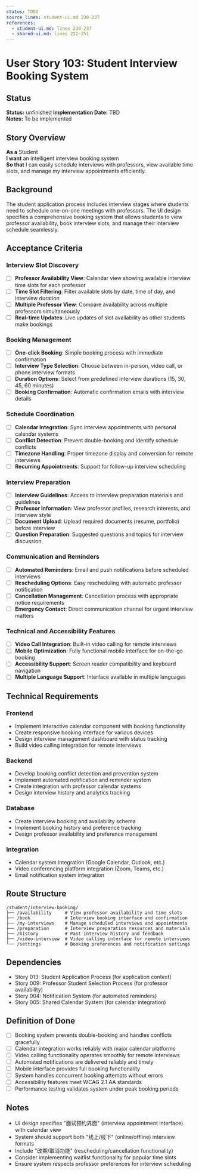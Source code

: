 ```yaml
---
status: TODO
source_lines: student-ui.md 230-237
references:
  - student-ui.md: lines 230-237
  - shared-ui.md: lines 222-251
---
```

# User Story 103: Student Interview Booking System

## Status
**Status:** unfinished
**Implementation Date:** TBD  
**Notes:** To be implemented

## Story Overview

**As a** Student  
**I want** an intelligent interview booking system  
**So that** I can easily schedule interviews with professors, view available time slots, and manage my interview appointments efficiently.

## Background

The student application process includes interview stages where students need to schedule one-on-one meetings with professors. The UI design specifies a comprehensive booking system that allows students to view professor availability, book interview slots, and manage their interview schedule seamlessly.

## Acceptance Criteria

### Interview Slot Discovery
- [ ] **Professor Availability View**: Calendar view showing available interview time slots for each professor
- [ ] **Time Slot Filtering**: Filter available slots by date, time of day, and interview duration
- [ ] **Multiple Professor View**: Compare availability across multiple professors simultaneously
- [ ] **Real-time Updates**: Live updates of slot availability as other students make bookings

### Booking Management
- [ ] **One-click Booking**: Simple booking process with immediate confirmation
- [ ] **Interview Type Selection**: Choose between in-person, video call, or phone interview formats
- [ ] **Duration Options**: Select from predefined interview durations (15, 30, 45, 60 minutes)
- [ ] **Booking Confirmation**: Automatic confirmation emails with interview details

### Schedule Coordination
- [ ] **Calendar Integration**: Sync interview appointments with personal calendar systems
- [ ] **Conflict Detection**: Prevent double-booking and identify schedule conflicts
- [ ] **Timezone Handling**: Proper timezone display and conversion for remote interviews
- [ ] **Recurring Appointments**: Support for follow-up interview scheduling

### Interview Preparation
- [ ] **Interview Guidelines**: Access to interview preparation materials and guidelines
- [ ] **Professor Information**: View professor profiles, research interests, and interview style
- [ ] **Document Upload**: Upload required documents (resume, portfolio) before interview
- [ ] **Question Preparation**: Suggested questions and topics for interview discussion

### Communication and Reminders
- [ ] **Automated Reminders**: Email and push notifications before scheduled interviews
- [ ] **Rescheduling Options**: Easy rescheduling with automatic professor notification
- [ ] **Cancellation Management**: Cancellation process with appropriate notice requirements
- [ ] **Emergency Contact**: Direct communication channel for urgent interview matters

### Technical and Accessibility Features
- [ ] **Video Call Integration**: Built-in video calling for remote interviews
- [ ] **Mobile Optimization**: Fully functional mobile interface for on-the-go booking
- [ ] **Accessibility Support**: Screen reader compatibility and keyboard navigation
- [ ] **Multiple Language Support**: Interface available in multiple languages

## Technical Requirements

### Frontend
- Implement interactive calendar component with booking functionality
- Create responsive booking interface for various devices
- Design interview management dashboard with status tracking
- Build video calling integration for remote interviews

### Backend
- Develop booking conflict detection and prevention system
- Implement automated notification and reminder system
- Create integration with professor calendar systems
- Design interview history and analytics tracking

### Database
- Create interview booking and availability schema
- Implement booking history and preference tracking
- Design professor availability and preference management

### Integration
- Calendar system integration (Google Calendar, Outlook, etc.)
- Video conferencing platform integration (Zoom, Teams, etc.)
- Email notification system integration

## Route Structure
```
/student/interview-booking/
├── /availability     # View professor availability and time slots
├── /book             # Interview booking interface and confirmation
├── /my-interviews    # Manage scheduled interviews and appointments
├── /preparation      # Interview preparation resources and materials
├── /history          # Past interview history and feedback
├── /video-interview  # Video calling interface for remote interviews
└── /settings         # Booking preferences and notification settings
```

## Dependencies
- Story 013: Student Application Process (for application context)
- Story 009: Professor Student Selection Process (for professor availability)
- Story 004: Notification System (for automated reminders)
- Story 005: Shared Calendar System (for calendar integration)

## Definition of Done
- [ ] Booking system prevents double-booking and handles conflicts gracefully
- [ ] Calendar integration works reliably with major calendar platforms
- [ ] Video calling functionality operates smoothly for remote interviews
- [ ] Automated notifications are delivered reliably and timely
- [ ] Mobile interface provides full booking functionality
- [ ] System handles concurrent booking attempts without errors
- [ ] Accessibility features meet WCAG 2.1 AA standards
- [ ] Performance testing validates system under peak booking periods

## Notes
- UI design specifies "面试预约界面" (interview appointment interface) with calendar view
- System should support both "线上/线下" (online/offline) interview formats
- Include "改期/取消功能" (rescheduling/cancellation functionality)
- Consider implementing waitlist functionality for popular time slots
- Ensure system respects professor preferences for interview scheduling
